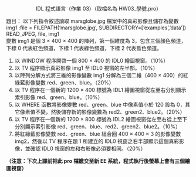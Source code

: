 <p align="center">IDL 程式語言（作業 03）（取檔名為 HW03_學號.pro）</p>

題目：
以下列指令敘述讀取 marsglobe.jpg 檔案中的真彩影像且儲存為變數 img1 :file = FILEPATH(‘marsglobe.jpg’, SUBDIRECTORY=[‘examples’,’data’])  
READ_JPEG, file, img1  
變數 img1 是個 3 × 400 × 400 的陣列，第一個維度為 3，包含三個顏色頻道，下標 0 代表紅色頻道，下標 1 代表綠色頻道，下標 2 代表藍色頻道。
1. 以 WINDOW 程序開啓一個 800 × 400 的 IDL0 繪圖視窗。（10%）
2. 以 TV 程序顯示真彩影像 img1 至 IDL0 視窗的左半部。（10%）
3. 以陣列分解方式將三維的影像變數 img1 分解為三個二維（400 × 400）的紅綠藍影像變數 red、green、blue。（20%）
4. 以 TV 程序在一個新的 1200 × 400 標號為 IDL1 繪圖視窗從左至右分別顯示索引影像 red、green、blue。（10%）
5. 以 WHERE 函數將影像變數 red、green、blue 中像素值小於 120 設為 0，其它像素值不變，然後儲存新的影像變數為 red2、green2、blue2。（20%）
6. 以 TV 程序在一個新的 1200 × 800 標號為 IDL2 繪圖視窗從左至右從上至下分別顯示索引影像 red、green、blue、red2、green2、blue2。（10%）
7. 將紅綠藍影像變數 red、green、blue 組合回 400 × 400 × 3 的影像變數 img2，然後以 TV 程序在題 1 所建立的 IDL0 視窗之右半部顯示這個真彩影像，並確認 IDL0 視窗的左和右影像必須要相同。（20%）

**（注意：下次上課前把此 pro 檔繳交至新 EE 系統，程式執行後螢幕上會有三個繪圖視窗）**